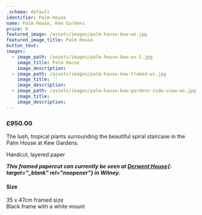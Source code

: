```yaml
---
_schema: default
identifier: Palm-House
name: Palm House, Kew Gardens
price: 0
featured_image: /assets/images/palm-house-kew-ws.jpg
featured_image_title: Palm House
button_text:
images:
  - image_path: /assets/images/palm-house-kew-ws-1.jpg
    image_title: Palm House
    image_description:
  - image_path: /assets/images/palm-house-kew-framed-ws.jpg
    image_title: ''
    image_description:
  - image_path: /assets/images/palm-house-kew-gardens-side-view-ws.jpg
    image_title:
    image_description:
---
```

### **£950.00**

The lush, tropical plants surrounding the beautiful spiral staircase in the Palm House at Kew Gardens.

Handcut, layered paper

***This framed papercut can currently be seen at [Derwent House](https://derwenthouseliving.co.uk/oxfordshire-artweeks/?wpv_view_count=3941&amp;wpv-brands%5B%5D=kate-hipkiss&amp;wpv_filter_submit=Submit){: target="_blank" rel="noopener"} in Witney.***

#### Size

35 x 47cm framed size<br>Black frame with a white mount